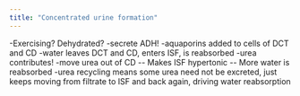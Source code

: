 ```yaml
---
title: "Concentrated urine formation"
---
```

-Exercising? Dehydrated?
-secrete ADH!
-aquaporins added to cells of DCT and CD
-water leaves DCT and CD, enters ISF, is reabsorbed
-urea contributes!
-move urea out of CD -- Makes ISF hypertonic -- More water is reabsorbed
-urea recycling means some urea need not be excreted, just keeps moving from filtrate to ISF and back again, driving water reabsorption

